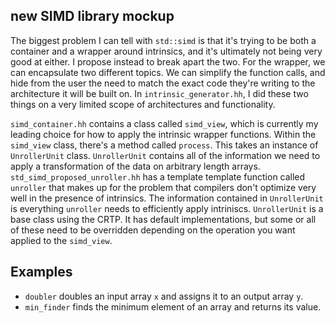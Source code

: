 ## new SIMD library mockup

The biggest problem I can tell with `std::simd` is that it's trying to be both a container and a wrapper around intrinsics, and it's ultimately not being very good at either. I propose instead to break apart the two. For the wrapper, we can encapsulate two different topics. We can simplify the function calls, and hide from the user the need to match the exact code they're writing to the architecture it will be built on. In `intrinsic_generator.hh`, I did these two things on a very limited scope of architectures and functionality.

`simd_container.hh` contains a class called `simd_view`, which is currently my leading choice for how to apply the intrinsic wrapper functions. Within the `simd_view` class, there's a method called `process`.  This takes an instance of `UnrollerUnit` class. `UnrollerUnit` contains all of the information we need to apply a transformation of the data on arbitrary length arrays. `std_simd_proposed_unroller.hh` has a template template function called `unroller` that makes up for the problem that compilers don't optimize very well in the presence of intrinsics. The information contained in `UnrollerUnit` is everything `unroller` needs to efficiently apply intriniscs.  `UnrollerUnit` is a base class using the CRTP. It has default implementations, but some or all of these need to be overridden depending on the operation you want applied to the `simd_view`.


## Examples
- `doubler` doubles an input array `x` and assigns it to an output array `y`.
- `min_finder` finds the minimum element of an array and returns its value.